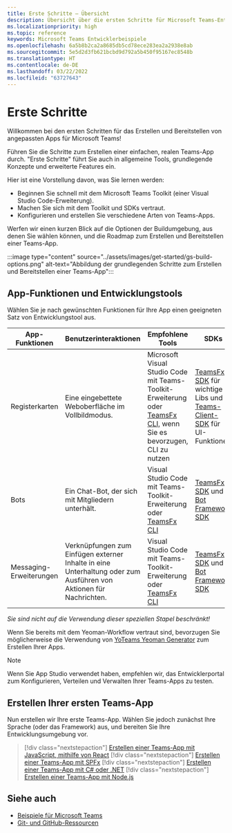 ```yaml
---
title: Erste Schritte – Übersicht
description: Übersicht über die ersten Schritte für Microsoft Teams-Entwicklerdokumentation
ms.localizationpriority: high
ms.topic: reference
keywords: Microsoft Teams Entwicklerbeispiele
ms.openlocfilehash: 6a5b8b2ca2a8685db5cd78ece283ea2a2938e8ab
ms.sourcegitcommit: 5e5d2d3fb621bcbd9d792a5b450f95167ec8548b
ms.translationtype: HT
ms.contentlocale: de-DE
ms.lasthandoff: 03/22/2022
ms.locfileid: "63727643"
---
```

# <a name="get-started"></a>Erste Schritte

Willkommen bei den ersten Schritten für das Erstellen und Bereitstellen von angepassten Apps für Microsoft Teams!

Führen Sie die Schritte zum Erstellen einer einfachen, realen Teams-App durch. "Erste Schritte" führt Sie auch in allgemeine Tools, grundlegende Konzepte und erweiterte Features ein.

Hier ist eine Vorstellung davon, was Sie lernen werden:

- Beginnen Sie schnell mit dem Microsoft Teams Toolkit (einer Visual Studio Code-Erweiterung).
- Machen Sie sich mit dem Toolkit und SDKs vertraut.
- Konfigurieren und erstellen Sie verschiedene Arten von Teams-Apps.

Werfen wir einen kurzen Blick auf die Optionen der Buildumgebung, aus denen Sie wählen können, und die Roadmap zum Erstellen und Bereitstellen einer Teams-App.

:::image type="content" source="../assets/images/get-started/gs-build-options.png" alt-text="Abbildung der grundlegenden Schritte zum Erstellen und Bereitstellen einer Teams-App":::


## <a name="app-capabilities-and-development-tools"></a>App-Funktionen und Entwicklungstools

Wählen Sie je nach gewünschten Funktionen für Ihre App einen geeigneten Satz von Entwicklungstool aus.

| App-Funktionen | Benutzerinteraktionen | Empfohlene Tools | SDKs | Technologiestapel / Sprachen |
|--------|-------------|--------|--------|--------|
| Registerkarten | Eine eingebettete Weboberfläche im Vollbildmodus. | Microsoft Visual Studio Code mit Teams-Toolkit-Erweiterung oder [TeamsFx CLI,](https://github.com/OfficeDev/TeamsFx/blob/dev/docs/cli/user-manual.md) wenn Sie es bevorzugen, CLI zu nutzen | [TeamsFx SDK](/javascript/api/@microsoft/teamsfx/?view=msteams-client-js-latest&preserve-view=true) für wichtige Libs und [Teams-Client-SDK](/javascript/api/overview/msteams-client?view=msteams-client-js-latest&preserve-view=true) für UI-Funktionen | Webtechnologie im Allgemeinen HTML, CSS und JavaScript (inkl. React). |
| Bots | Ein Chat-Bot, der sich mit Mitgliedern unterhält. | Visual Studio Code mit Teams-Toolkit-Erweiterung oder [TeamsFx CLI](https://github.com/OfficeDev/TeamsFx/blob/dev/docs/cli/user-manual.md) | [TeamsFx SDK](/javascript/api/@microsoft/teamsfx/?view=msteams-client-js-latest&preserve-view=true) und [Bot Framework SDK](https://dev.botframework.com/) | Node.js, C#, Java und Python. |
| Messaging-Erweiterungen | Verknüpfungen zum Einfügen externer Inhalte in eine Unterhaltung oder zum Ausführen von Aktionen für Nachrichten. | Visual Studio Code mit Teams-Toolkit-Erweiterung oder [TeamsFx CLI](https://github.com/OfficeDev/TeamsFx/blob/dev/docs/cli/user-manual.md) | [TeamsFx SDK](/javascript/api/@microsoft/teamsfx/?view=msteams-client-js-latest&preserve-view=true) und [Bot Framework SDK](https://dev.botframework.com/) | Node.js, C#, Java und Python. |

*Sie sind nicht auf die Verwendung dieser speziellen Stapel beschränkt!*

Wenn Sie bereits mit dem Yeoman-Workflow vertraut sind, bevorzugen Sie möglicherweise die Verwendung von [YoTeams Yeoman Generator](https://github.com/pnp/generator-teams/blob/master/docs/docs/tutorials/build-your-first-microsoft-teams-app.md) zum Erstellen Ihrer Apps.

> [!NOTE]
> Wenn Sie App Studio verwendet haben, empfehlen wir, das Entwicklerportal zum Konfigurieren, Verteilen und Verwalten Ihrer Teams-Apps zu testen.

## <a name="build-your-first-teams-app"></a>Erstellen Ihrer ersten Teams-App

Nun erstellen wir Ihre erste Teams-App. Wählen Sie jedoch zunächst Ihre Sprache (oder das Framework) aus, und bereiten Sie Ihre Entwicklungsumgebung vor.

> [!div class="nextstepaction"]
> [Erstellen einer Teams-App mit JavaScript, mithilfe von React](../sbs-gs-javascript.yml)
> [!div class="nextstepaction"]
> [Erstellen einer Teams-App mit SPFx](../sbs-gs-spfx.yml)
> [!div class="nextstepaction"]
> [Erstellen einer Teams-App mit C# oder .NET](../sbs-gs-csharp.yml)
> [!div class="nextstepaction"]
> [Erstellen einer Teams-App mit Node.js](../sbs-gs-nodejs.yml)

## <a name="see-also"></a>Siehe auch

* [Beispiele für Microsoft Teams](https://github.com/OfficeDev/Microsoft-Teams-Samples#microsoft-teams-samples)
* [Git- und GitHub-Ressourcen](/contribute/additional-resources)
